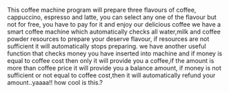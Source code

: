 This  coffee machine program will prepare three flavours of coffee, cappuccino, espresso and latte, 
you can select any one of the flavour but not for free, you have to pay for it and enjoy our delicious coffee 
we have a smart coffee machine which automatically checks all water,milk and coffee powder resources to prepare your deserve flavour, if resources are not sufficient it will automatically stops preparing.
we have another useful function that checks money you have inserted into machine and if money is equal to coffee cost then only it will provide you a coffee,if the amount is more than coffee price it will provide you a balance amount,
if money is not sufficient or not equal to coffee cost,then it will automatically refund your amount..yaaaa!! how cool is this.?
